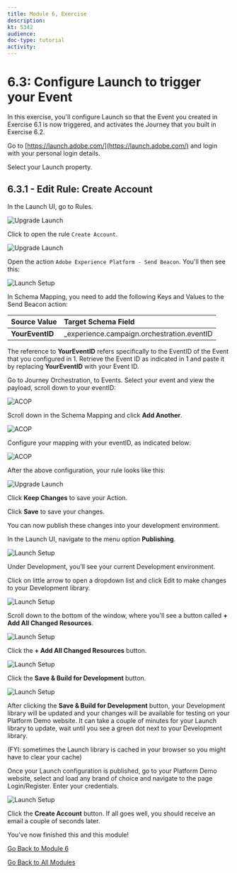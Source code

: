 ```yaml
---
title: Module 6, Exercise
description: 
kt: 5342
audience: 
doc-type: tutorial
activity: 
---
```


# 6.3: Configure Launch to trigger your Event

In this exercise, you'll configure Launch so that the Event you created in Exercise 6.1 is now triggered, and activates the Journey that you built in Exercise 6.2.

Go to [https://launch.adobe.com/](https://launch.adobe.com/) and login with your personal login details.

Select your Launch property.

## 6.3.1 - Edit Rule: Create Account

In the Launch UI, go to Rules.

![Upgrade Launch](./images/rules.png)

Click to open the rule `Create Account`.

![Upgrade Launch](./images/newrulecracc.png)

Open the action `Adobe Experience Platform - Send Beacon`. You'll then see this:

![Launch Setup](./images/beaconconfig.png)

In Schema Mapping, you need to add the following Keys and Values to the Send Beacon action:

| Source Value                 | Target Schema Field               |
|:-------------------------------------------| :------------------ |
|**YourEventID**|_experience.campaign.orchestration.eventID|

The reference to **YourEventID** refers specifically to the EventID of the Event that you configured in 1. Retrieve the Event ID as indicated in 1 and paste it by replacing **YourEventID** with your Event ID.

Go to Journey Orchestration, to Events. Select your event and view the payload, scroll down to your eventID:

![ACOP](./images/payloadeventID.png)

Scroll down in the Schema Mapping and click **Add Another**.

![ACOP](./images/payloadeventID1.png)

Configure your mapping with your eventID, as indicated below:

![ACOP](./images/payloadeventID2.png)

After the above configuration, your rule looks like this:

![Upgrade Launch](./images/cracc_ok.png)

Click **Keep Changes** to save your Action.

Click **Save** to save your changes.

You can now publish these changes into your development environment.

In the Launch UI, navigate to the menu option **Publishing**.

![Launch Setup](./images/publ.png)

Under Development, you'll see your current Development environment.

Click on little arrow to open a dropdown list and click Edit to make changes to your Development library.

![Launch Setup](./images/editv1.png)

Scroll down to the bottom of the window, where you'll see a button called **+ Add All Changed Resources**.

![Launch Setup](./images/addch.png)

Click the **+ Add All Changed Resources** button.

![Launch Setup](./images/addallchanged.png)

Click the **Save & Build for Development** button.

![Launch Setup](./images/savebuild.png)

After clicking the **Save & Build for Development** button, your Development library will be updated and your changes will be available for testing on your Platform Demo website. It can take a couple of minutes for your Launch library to update, wait until you see a green dot next to your Development library.

(FYI: sometimes the Launch library is cached in your browser so you might have to clear your cache)

Once your Launch configuration is published, go to your Platform Demo website, select and load any brand of choice and navigate to the page Login/Register.
Enter your credentials.

![Launch Setup](./images/lb_register_dtl.png)

Click the **Create Account** button. If all goes well, you should receive an email a couple of seconds later.

You've now finished this and this module!

[Go Back to Module 6](./journey-orchestration-create-account.md)

[Go Back to All Modules](../../overview.md)
